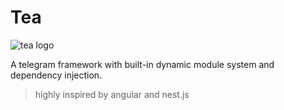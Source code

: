 # Tea

![tea logo](https://i.ibb.co/s6W8MwM/tea-small.png)

A telegram framework with built-in dynamic module system and dependency
injection.

> highly inspired by angular and nest.js
